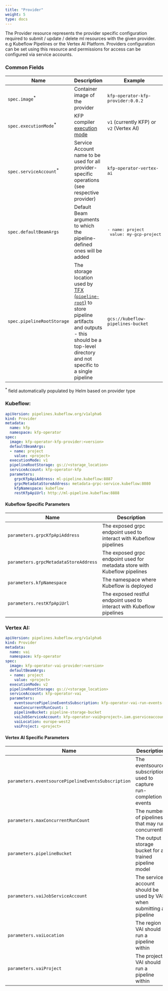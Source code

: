 ```yaml
---
title: "Provider"
weight: 5
type: docs
---
```


The Provider resource represents the provider specific configuration required to submit / update / delete ml resources with the given provider.
e.g Kubeflow Pipelines or the Vertex AI Platform.
Providers configuration can be set using this resource and permissions for access can be configured via service accounts.

### Common Fields

| Name                              | Description                                                                                                                                                                                                                        | Example                                                |
| --------------------------------- | ---------------------------------------------------------------------------------------------------------------------------------------------------------------------------------------------------------------------------------- | ------------------------------------------------------ |
| `spec.image`<sup>*</sup>          | Container image of the provider                                                                                                                                                                                                    | `kfp-operator-kfp-provider:0.0.2`                      |
| `spec.executionMode`<sup>*</sup>  | KFP compiler [execution mode](https://kubeflow-pipelines.readthedocs.io/en/latest/source/kfp.dsl.html#kfp.dsl.PipelineExecutionMode)                                                                                               | `v1` (currently KFP) or `v2` (Vertex AI)               |
| `spec.serviceAccount`<sup>*</sup> | Service Account name to be used for all provider-specific operations (see respective provider)                                                                                                                                     | `kfp-operator-vertex-ai`                               |
| `spec.defaultBeamArgs`            | Default Beam arguments to which the pipeline-defined ones will be added                                                                                                                                                            | <pre>- name: project<br/>  value: my-gcp-project</pre> |
| `spec.pipelineRootStorage`        | The storage location used by [TFX (`pipeline-root`)](https://www.tensorflow.org/tfx/guide/build_tfx_pipeline) to store pipeline artifacts and outputs - this should be a top-level directory and not specific to a single pipeline | `gcs://kubeflow-pipelines-bucket`                      |

<sup>*</sup> field automatically populated by Helm based on provider type

### Kubeflow:

```yaml
apiVersion: pipelines.kubeflow.org/v1alpha6
kind: Provider
metadata:
  name: kfp
  namespace: kfp-operator
spec:
  image: kfp-operator-kfp-provider:<version>
  defaultBeamArgs:
  - name: project
    value: <project>
  executionMode: v1
  pipelineRootStorage: gs://<storage_location>
  serviceAccount: kfp-operator-kfp
  parameters:
    grpcKfpApiAddress: ml-pipeline.kubeflow:8887
    grpcMetadataStoreAddress: metadata-grpc-service.kubeflow:8080
    kfpNamespace: kubeflow
    restKfpApiUrl: http://ml-pipeline.kubeflow:8888
```

#### Kubeflow Specific Parameters
| Name                                  | Description                                                               |
| ------------------------------------- | ------------------------------------------------------------------------- |
| `parameters.grpcKfpApiAddress`        | The exposed grpc endpoint used to interact with Kubeflow pipelines        |
| `parameters.grpcMetadataStoreAddress` | The exposed grpc endpoint used for metadata store with Kubeflow pipelines |
| `parameters.kfpNamespace`             | The namespace where Kubeflow is deployed                                  |
| `parameters.restKfpApiUrl`            | The exposed restful endpoint used to interact with Kubeflow pipelines     |


### Vertex AI:

```yaml
apiVersion: pipelines.kubeflow.org/v1alpha6
kind: Provider
metadata:
  name: vai
  namespace: kfp-operator
spec:
  image: kfp-operator-vai-provider:<version>
  defaultBeamArgs:
  - name: project
    value: <project>
  executionMode: v2
  pipelineRootStorage: gs://<storage_location>
  serviceAccount: kfp-operator-vai
  parameters:
    eventsourcePipelineEventsSubscription: kfp-operator-vai-run-events-eventsource
    maxConcurrentRunCount: 1
    pipelineBucket: pipeline-storage-bucket
    vaiJobServiceAccount: kfp-operator-vai@<project>.iam.gserviceaccount.com
    vaiLocation: europe-west2
    vaiProject: <project>
```

#### Vertex AI Specific Parameters
| Name                                               | Description                                                          |
| -------------------------------------------------- | -------------------------------------------------------------------- |
| `parameters.eventsourcePipelineEventsSubscription` | The eventsource subscription used to capture run-completion events   |
| `parameters.maxConcurrentRunCount`                 | The number of pipelines that may run concurrently                    |
| `parameters.pipelineBucket`                        | The output storage bucket for a trained pipeline model               |
| `parameters.vaiJobServiceAccount`                  | The service account should be used by VAI when submitting a pipeline |
| `parameters.vaiLocation`                           | The region VAI should run a pipeline within                          |
| `parameters.vaiProject`                            | The project VAI should run a pipeline within                         |
